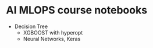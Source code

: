 # AI MLOPS course notebooks

- Decision Tree
    - XGBOOST with hyperopt
    - Neural Networks, Keras
